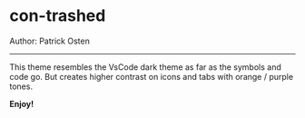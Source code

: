 # con-trashed

Author: Patrick Osten

---

This theme resembles the VsCode dark theme as far as the symbols and code go. But creates higher contrast on icons and tabs with orange / purple tones. 

**Enjoy!**
